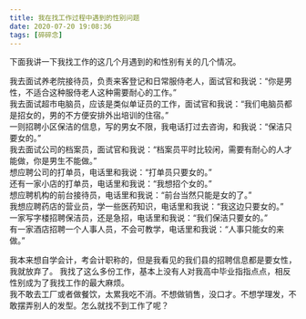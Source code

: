 ```yaml
---
title: 我在找工作过程中遇到的性别问题
date: 2020-07-20 19:08:36
tags: [碎碎念]
---
```

下面我讲一下我找工作的这几个月遇到的和性别有关的几个情况。  

我去面试养老院接待员，负责来客登记和日常服侍老人，面试官和我说：“你是男性，不适合这种服侍老人这种需要耐心的工作。”  
我去面试超市电脑员，应该是类似单证员的工作，面试官和我说：“我们电脑员都是招女的，男的不方便安排外出培训的住宿。”  
一则招聘小区保洁的信息，写的男女不限，我电话打过去咨询，和我说：“保洁只要女的。”   
我去面试公司的档案员，面试官和我说：“档案员平时比较闲，需要有耐心的人才能做，你是男生不能做。”  
想应聘公司的打单员，电话里和我说：“打单员只要女的。”  
还有一家小店的打单员，电话里和我说：“我想招个女的。”  
想应聘机构的前台接待员，电话里和我说：“前台当然只能是女的了。”  
我想应聘药店的营业员，学一些医药知识，电话里和我说：“我这边只要女的。”  
一家写字楼招聘保洁员，还是急招，电话里和我说：“我们保洁只要女的。”  
有一家酒店招聘一个人事人员，不会可教学，电话里和我说：“人事只能女的来做。”  

我本来想自学会计，考会计职称的，但是我看见的我们县的招聘信息都是要女性，我就放弃了。 
我找了这么多份工作，基本上没有人对我高中毕业指指点点，相反性别成为了我找工作的最大麻烦。   
我不敢去工厂或者做餐饮，太累我吃不消。不想做销售，没口才。不想学理发，不敢摆弄别人的发型。怎么就找不到工作了呢？  
